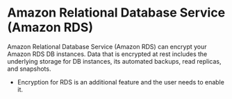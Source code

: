 # Amazon Relational Database Service (Amazon RDS)

Amazon Relational Database Service (Amazon RDS) can encrypt your Amazon RDS DB instances. Data that is encrypted at rest includes the underlying storage for DB instances, its automated backups, read replicas, and snapshots.

- Encryption for RDS is an additional feature and the user needs to enable it.
